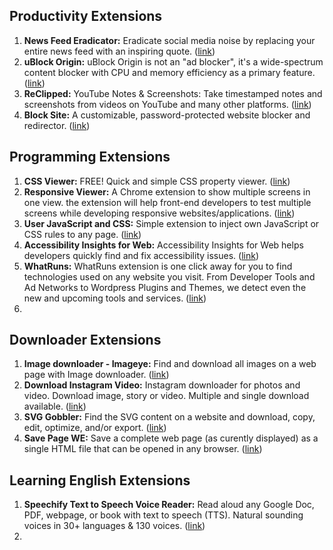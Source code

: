 
## Productivity Extensions

1. **News Feed Eradicator:** Eradicate social media noise by replacing your entire news feed with an inspiring quote. ([link](https://chromewebstore.google.com/detail/news-feed-eradicator/fjcldmjmjhkklehbacihaiopjklihlgg))
2. **uBlock Origin:** uBlock Origin is not an "ad blocker", it's a wide-spectrum content blocker with CPU and memory efficiency as a primary feature. ([link](https://chromewebstore.google.com/detail/ublock-origin/cjpalhdlnbpafiamejdnhcphjbkeiagm))
3. **ReClipped:** YouTube Notes & Screenshots: Take timestamped notes and screenshots from videos on YouTube and many other platforms. ([link](https://chromewebstore.google.com/detail/reclipped-youtube-notes-s/gbnebpdekafhpcipejfhabfghccgfnbh))
4. **Block Site:** A customizable, password-protected website blocker and redirector. ([link](https://chromewebstore.google.com/detail/block-site/lebiggkccaodkkmjeimmbogdedcpnmfb))

## Programming Extensions

1. **CSS Viewer:** FREE! Quick and simple CSS property viewer. ([link](https://chromewebstore.google.com/detail/css-viewer-for-google-chr/eedfldkdghfkhdcanjnfiklpeehbfoag))
2. **Responsive Viewer:** A Chrome extension to show multiple screens in one view. the extension will help front-end developers to test multiple screens while developing responsive websites/applications. ([link](https://chromewebstore.google.com/detail/responsive-viewer/inmopeiepgfljkpkidclfgbgbmfcennb))
3. **User JavaScript and CSS:** Simple extension to inject own JavaScript or CSS rules to any page. ([link](https://chromewebstore.google.com/detail/user-javascript-and-css/nbhcbdghjpllgmfilhnhkllmkecfmpld))
4. **Accessibility Insights for Web:** Accessibility Insights for Web helps developers quickly find and fix accessibility issues. ([link](https://chromewebstore.google.com/detail/accessibility-insights-fo/pbjjkligggfmakdaogkfomddhfmpjeni))
5. **WhatRuns:** WhatRuns extension is one click away for you to find technologies used on any website you visit. From Developer Tools and Ad Networks to Wordpress Plugins and Themes, we detect even the new and upcoming tools and services. ([link](https://chromewebstore.google.com/detail/whatruns/cmkdbmfndkfgebldhnkbfhlneefdaaip))
6. 

## Downloader Extensions

1. **Image downloader - Imageye:** Find and download all images on a web page with Image downloader. ([link](https://chromewebstore.google.com/detail/image-downloader-imageye/agionbommeaifngbhincahgmoflcikhm))
2. **Download Instagram Video:** Instagram downloader for photos and video. Download image, story or video. Multiple and single download available. ([link](https://chromewebstore.google.com/detail/download-instagram-video/bgbclojjlpkimdhhdhbmbgpkaenfmkoe))
3. **SVG Gobbler:** Find the SVG content on a website and download, copy, edit, optimize, and/or export. ([link](https://chromewebstore.google.com/detail/svg-gobbler/mpbmflcodadhgafbbakjeahpandgcbch))
4. **Save Page WE:** Save a complete web page (as curently displayed) as a single HTML file that can be opened in any browser. ([link](https://chromewebstore.google.com/detail/save-page-we/dhhpefjklgkmgeafimnjhojgjamoafof))

## Learning English Extensions

1. **Speechify Text to Speech Voice Reader:** Read aloud any Google Doc, PDF, webpage, or book with text to speech (TTS). Natural sounding voices in 30+ languages & 130 voices. ([link](https://chromewebstore.google.com/detail/speechify-text-to-speech/ljflmlehinmoeknoonhibbjpldiijjmm))
2. 